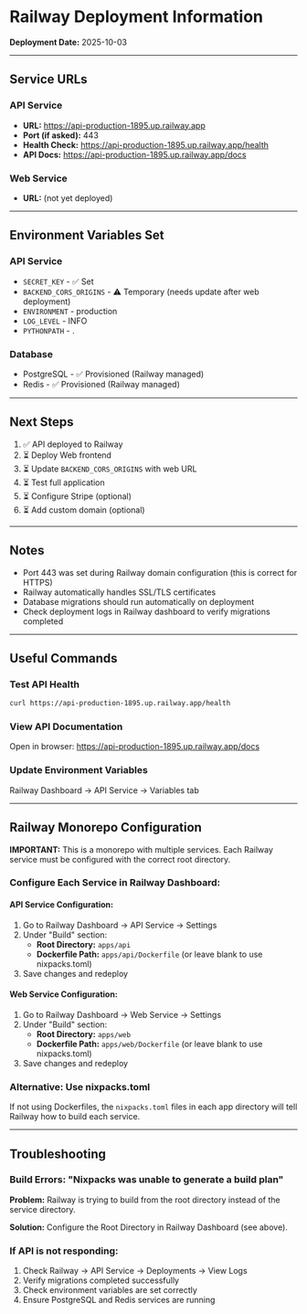 # Railway Deployment Information

**Deployment Date:** 2025-10-03

---

## Service URLs

### API Service
- **URL:** https://api-production-1895.up.railway.app
- **Port (if asked):** 443
- **Health Check:** https://api-production-1895.up.railway.app/health
- **API Docs:** https://api-production-1895.up.railway.app/docs

### Web Service
- **URL:** (not yet deployed)

---

## Environment Variables Set

### API Service
- `SECRET_KEY` - ✅ Set
- `BACKEND_CORS_ORIGINS` - ⚠️ Temporary (needs update after web deployment)
- `ENVIRONMENT` - production
- `LOG_LEVEL` - INFO
- `PYTHONPATH` - .

### Database
- PostgreSQL - ✅ Provisioned (Railway managed)
- Redis - ✅ Provisioned (Railway managed)

---

## Next Steps

1. ✅ API deployed to Railway
2. ⏳ Deploy Web frontend
3. ⏳ Update `BACKEND_CORS_ORIGINS` with web URL
4. ⏳ Test full application
5. ⏳ Configure Stripe (optional)
6. ⏳ Add custom domain (optional)

---

## Notes

- Port 443 was set during Railway domain configuration (this is correct for HTTPS)
- Railway automatically handles SSL/TLS certificates
- Database migrations should run automatically on deployment
- Check deployment logs in Railway dashboard to verify migrations completed

---

## Useful Commands

### Test API Health
```bash
curl https://api-production-1895.up.railway.app/health
```

### View API Documentation
Open in browser: https://api-production-1895.up.railway.app/docs

### Update Environment Variables
Railway Dashboard → API Service → Variables tab

---

## Railway Monorepo Configuration

**IMPORTANT:** This is a monorepo with multiple services. Each Railway service must be configured with the correct root directory.

### Configure Each Service in Railway Dashboard:

#### API Service Configuration:
1. Go to Railway Dashboard → API Service → Settings
2. Under "Build" section:
   - **Root Directory:** `apps/api`
   - **Dockerfile Path:** `apps/api/Dockerfile` (or leave blank to use nixpacks.toml)
3. Save changes and redeploy

#### Web Service Configuration:
1. Go to Railway Dashboard → Web Service → Settings
2. Under "Build" section:
   - **Root Directory:** `apps/web`
   - **Dockerfile Path:** `apps/web/Dockerfile` (or leave blank to use nixpacks.toml)
3. Save changes and redeploy

### Alternative: Use nixpacks.toml
If not using Dockerfiles, the `nixpacks.toml` files in each app directory will tell Railway how to build each service.

---

## Troubleshooting

### Build Errors: "Nixpacks was unable to generate a build plan"
**Problem:** Railway is trying to build from the root directory instead of the service directory.

**Solution:** Configure the Root Directory in Railway Dashboard (see above).

### If API is not responding:
1. Check Railway → API Service → Deployments → View Logs
2. Verify migrations completed successfully
3. Check environment variables are set correctly
4. Ensure PostgreSQL and Redis services are running
